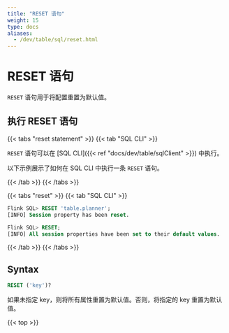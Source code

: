 ```yaml
---
title: "RESET 语句"
weight: 15
type: docs
aliases:
  - /dev/table/sql/reset.html
---
```

<!--
Licensed to the Apache Software Foundation (ASF) under one
or more contributor license agreements.  See the NOTICE file
distributed with this work for additional information
regarding copyright ownership.  The ASF licenses this file
to you under the Apache License, Version 2.0 (the
"License"); you may not use this file except in compliance
with the License.  You may obtain a copy of the License at

  http://www.apache.org/licenses/LICENSE-2.0

Unless required by applicable law or agreed to in writing,
software distributed under the License is distributed on an
"AS IS" BASIS, WITHOUT WARRANTIES OR CONDITIONS OF ANY
KIND, either express or implied.  See the License for the
specific language governing permissions and limitations
under the License.
-->

<a name="reset-statements"></a>

# RESET 语句

`RESET` 语句用于将配置重置为默认值。

<a name="run-a-reset-statement"></a>

## 执行 RESET 语句

{{< tabs "reset statement" >}}
{{< tab "SQL CLI" >}}

`RESET` 语句可以在 [SQL CLI]({{< ref "docs/dev/table/sqlClient" >}}) 中执行。

以下示例展示了如何在 SQL CLI 中执行一条 `RESET` 语句。

{{< /tab >}}
{{< /tabs >}}

{{< tabs "reset" >}}
{{< tab "SQL CLI" >}}
```sql
Flink SQL> RESET 'table.planner';
[INFO] Session property has been reset.

Flink SQL> RESET;
[INFO] All session properties have been set to their default values.
```
{{< /tab >}}
{{< /tabs >}}

<a name="syntax"></a>

## Syntax

```sql
RESET ('key')?
```

如果未指定 key，则将所有属性重置为默认值。否则，将指定的 key 重置为默认值。

{{< top >}}
